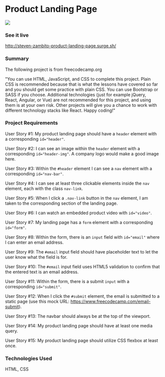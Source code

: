 # Product Landing Page

<img src="public/assets/TeslaPageGif.gif">

### See it live

http://steven-zambito-product-landing-page.surge.sh/

### Summary

The following project is from freecodecamp.org

"You can use HTML, JavaScript, and CSS to complete this project. Plain CSS is recommended because that is what the lessons have covered so far and you should get some practice with plain CSS. You can use Bootstrap or SASS if you choose. Additional technologies (just for example jQuery, React, Angular, or Vue) are not recommended for this project, and using them is at your own risk. Other projects will give you a chance to work with different technology stacks like React. Happy coding!"

### Project Requirements

User Story #1: My product landing page should have a `header` element with a corresponding `id="header"`.

User Story #2: I can see an image within the `header` element with a corresponding `id="header-img"`. A company logo would make a good image here.

User Story #3: Within the `#header` element I can see a `nav` element with a corresponding `id="nav-bar"`.

User Story #4: I can see at least three clickable elements inside the `nav` element, each with the class `nav-link`.

User Story #5: When I click a `.nav-link` button in the `nav` element, I am taken to the corresponding section of the landing page.

User Story #6: I can watch an embedded product video with `id="video"`.

User Story #7: My landing page has a `form` element with a corresponding `id="form"`.

User Story #8: Within the form, there is an `input` field with `id="email"` where I can enter an email address.

User Story #9: The `#email` input field should have placeholder text to let the user know what the field is for.

User Story #10: The `#email` input field uses HTML5 validation to confirm that the entered text is an email address.

User Story #11: Within the form, there is a submit `input` with a corresponding `id="submit"`.

User Story #12: When I click the `#submit` element, the email is submitted to a static page (use this mock URL: https://www.freecodecamp.com/email-submit).

User Story #13: The navbar should always be at the top of the viewport.

User Story #14: My product landing page should have at least one media query.

User Story #15: My product landing page should utilize CSS flexbox at least once.

### Technologies Used

HTML, CSS
